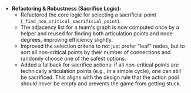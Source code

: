 - **Refactoring & Robustness (Sacrifice Logic):**
    - Refactored the core logic for selecting a sacrificial point (`_find_non_critical_sacrificial_point`).
    - The adjacency list for a team's graph is now computed once by a helper and reused for finding both articulation points and node degrees, improving efficiency slightly.
    - Improved the selection criteria to not just prefer "leaf" nodes, but to sort all non-critical points by their number of connections and randomly choose one of the safest options.
    - Added a fallback for sacrifice actions: if all non-critical points are technically articulation points (e.g., in a simple cycle), one can still be sacrificed. This aligns with the design rule that the action pool should never be empty and prevents the game from getting stuck.